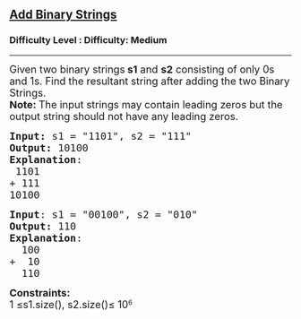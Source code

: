 <h2><a href="https://www.geeksforgeeks.org/problems/add-binary-strings3805/1">Add Binary Strings</a></h2><h3>Difficulty Level : Difficulty: Medium</h3><hr><div class="problems_problem_content__Xm_eO"><p><span style="font-size: 18px;">Given two binary strings<strong> s1</strong> and <strong>s2</strong> consisting of only 0s and 1s. Find the resultant string after adding the two Binary Strings.<br><strong>Note:&nbsp;</strong>The input strings may contain leading zeros but the output string should not have any leading zeros.</span></p>
<pre><span style="font-size: 18px;"><strong>Input: </strong>s1 = "1101", s2 = "111"
<strong>Output:</strong> 10100
<strong>Explanation</strong>:
&nbsp;1101
+&nbsp;111
10100</span>
</pre>
<pre><span style="font-size: 18px;"><strong>Input</strong>: s1 = "00100", s2 = "010"
<strong>Output:</strong> 110
<strong>Explanation</strong>: 
  100
+  10
&nbsp; 110</span>
</pre>
<p><span style="font-size: 18px;"><strong>Constraints:</strong></span><br><span style="font-size: 18px;">1 ≤</span><span style="font-size: 18px;">s1.size(), s2.size()</span><span style="font-size: 18px;">≤ 10</span><sup>6</sup></p></div>